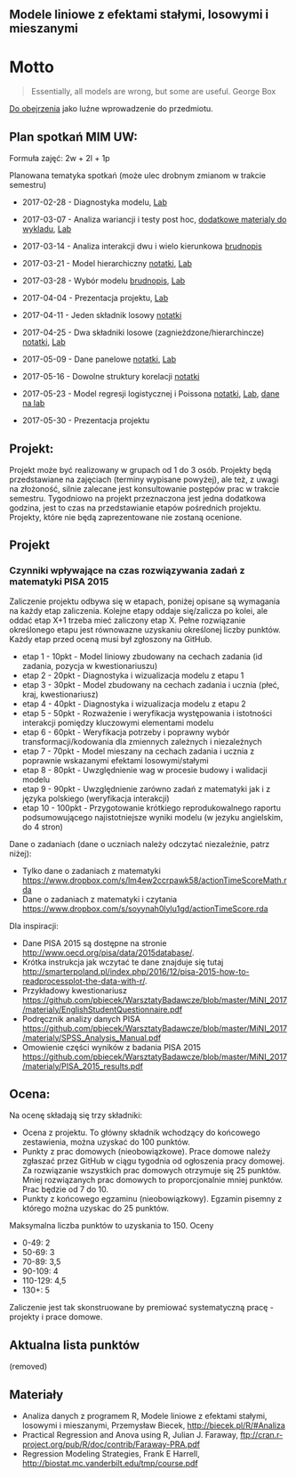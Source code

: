 Modele liniowe z efektami stałymi, losowymi i mieszanymi
--------------------------------------------------------

# Motto

> Essentially, all models are wrong, but some are useful.
> George Box

[Do obejrzenia](https://www.ted.com/talks/jack_horner_shape_shifting_dinosaurs) jako luźne wprowadzenie do przedmiotu.


Plan spotka&#324; MIM UW:
-------------------------

Formuła zajęć: 2w + 2l + 1p

Planowana tematyka spotkań (może ulec drobnym zmianom w trakcie semestru)

* 2017-02-28 - Diagnostyka modelu, [Lab](https://rawgit.com/pbiecek/LinearModels/master/MIMUW_2017/Lab/01_lab.html)
* 2017-03-07 - Analiza wariancji i testy post hoc, [dodatkowe materialy do wykladu](https://rawgithub.com/pbiecek/LinearModels/master/MIMUW_2017/Wyklad/02_oneway.html), [Lab](https://raw.githubusercontent.com/pbiecek/LinearModels/master/MIMUW_2017/Lab/02_lab.Rmd)
* 2017-03-14 - Analiza interakcji dwu i wielo kierunkowa [brudnopis](https://rawgithub.com/pbiecek/LinearModels/master/MIMUW_2017/Wyklad/04_two_way_anova.html)

* 2017-03-21 - Model hierarchiczny [notatki](https://rawgit.com/pbiecek/LinearModels/master/MIMUW_2017/Wyklad/05_hierarchia.html), [Lab](https://rawgit.com/pbiecek/LinearModels/master/MIMUW_2017/Lab/05_lab.html)
* 2017-03-28 - Wybór modelu [brudnopis](https://rawgit.com/pbiecek/LinearModels/master/MIMUW_2017/Wyklad/06_wybor_modelu.html), [Lab](https://github.com/pbiecek/LinearModels/blob/master/MIMUW_2017/Lab/06_lab.Rmd)
* 2017-04-04 - Prezentacja projektu, [Lab](https://github.com/pbiecek/LinearModels/blob/master/MIMUW_2017/Lab/07lab.Rmd)

* 2017-04-11 - Jeden składnik losowy [notatki](https://rawgithub.com/pbiecek/LinearModels/master/MIMUW_2017/Wyklad/07_intro2mixedModels.html)
* 2017-04-25 - Dwa składniki losowe (zagnieżdzone/hierarchincze) [notatki](https://rawgithub.com/pbiecek/LinearModels/master/MIMUW_2017/Wyklad/08_intro2mixedModelsPart2.html), [Lab](https://github.com/pbiecek/LinearModels/blob/master/MIMUW_2017/Lab/08lab.Rmd)
* 2017-05-09 - Dane panelowe  [notatki](https://rawgithub.com/pbiecek/LinearModels/master/MIMUW_2017/Wyklad/09_randomCoefs.html), [Lab](https://github.com/pbiecek/LinearModels/blob/master/MIMUW_2017/Lab/09lab.Rmd)

* 2017-05-16 - Dowolne struktury korelacji [notatki](https://rawgithub.com/pbiecek/LinearModels/master/MIMUW_2017/Wyklad/10_spatial.html)
* 2017-05-23 - Model regresji logistycznej i Poissona [notatki](https://rawgit.com/pbiecek/LinearModels/master/MIMUW_2017/Wyklad/10_spatial.html), [Lab](https://github.com/pbiecek/LinearModels/blob/master/MIMUW_2017/Lab/10lab.Rmd), [dane na lab](https://github.com/pbiecek/LinearModels/blob/master/MIMUW_2017/Lab/szkolyWynikiGeo.rda)
* 2017-05-30 - Prezentacja projektu

Projekt:
---------

Projekt może być realizowany w grupach od 1 do 3 osób. 
Projekty będą przedstawiane na zajęciach (terminy wypisane powyżej), 
ale też, z uwagi na złożoność, silnie zalecane jest konsultowanie postępów prac w trakcie semestru. 
Tygodniowo na projekt przeznaczona jest jedna dodatkowa godzina, jest to czas na przedstawianie etapów pośrednich projektu.
Projekty, które nie będą zaprezentowane nie zostaną ocenione.

## Projekt

### Czynniki wpływające na czas rozwiązywania zadań z matematyki PISA 2015

Zaliczenie projektu odbywa się w etapach, poniżej opisane są wymagania na każdy etap zaliczenia. 
Kolejne etapy oddaje się/zalicza po kolei, ale oddać etap X+1 trzeba mieć zaliczony etap X.
Pełne rozwiązanie określonego etapu jest równowazne uzyskaniu określonej liczby punktów.
Każdy etap przed oceną musi był zgłoszony na GitHub.

* etap 1 - 10pkt - Model liniowy zbudowany na cechach zadania (id zadania, pozycja w kwestionariuszu)
* etap 2 - 20pkt - Diagnostyka i wizualizacja modelu z etapu 1
* etap 3 - 30pkt - Model zbudowany na cechach zadania i ucznia (płeć, kraj, kwestionariusz)
* etap 4 - 40pkt - Diagnostyka i wizualizacja modelu z etapu 2
* etap 5 - 50pkt - Rozważenie i weryfikacja występowania i istotności interakcji pomiędzy kluczowymi elementami modelu
* etap 6 - 60pkt - Weryfikacja potrzeby i poprawny wybór transformacji/kodowania dla zmiennych zależnych i niezależnych
* etap 7 - 70pkt - Model mieszany na cechach zadania i ucznia z poprawnie wskazanymi efektami losowymi/stałymi
* etap 8 - 80pkt - Uwzględnienie wag w procesie budowy i walidacji modelu
* etap 9 - 90pkt - Uwzględnienie zarówno zadań z matematyki jak i z języka polskiego (weryfikacja interakcji)
* etap 10 - 100pkt - Przygotowanie krótkiego reprodukowalnego raportu podsumowującego najistotniejsze wyniki modelu (w jezyku angielskim, do 4 stron)

Dane o zadaniach (dane o uczniach należy odczytać niezależnie, patrz niżej):

* Tylko dane o zadaniach z matematyki https://www.dropbox.com/s/lm4ew2ccrpawk58/actionTimeScoreMath.rda
* Dane o zadaniach z matematyki i czytania https://www.dropbox.com/s/soyynah0lylu1gd/actionTimeScore.rda

Dla inspiracji:

* Dane PISA 2015 są dostępne na stronie http://www.oecd.org/pisa/data/2015database/. 
* Krótka instrukcja jak wczytać te dane znajduje się tutaj http://smarterpoland.pl/index.php/2016/12/pisa-2015-how-to-readprocessplot-the-data-with-r/.
* Przykładowy kwestionariusz https://github.com/pbiecek/WarsztatyBadawcze/blob/master/MiNI_2017/materialy/EnglishStudentQuestionnaire.pdf
* Podręcznik analizy danych PISA
https://github.com/pbiecek/WarsztatyBadawcze/blob/master/MiNI_2017/materialy/SPSS_Analysis_Manual.pdf
* Omowienie części wyników z badania PISA 2015 https://github.com/pbiecek/WarsztatyBadawcze/blob/master/MiNI_2017/materialy/PISA_2015_results.pdf


Ocena:
------

Na ocenę składają się trzy składniki:

* Ocena z projektu. To główny składnik wchodzący do końcowego zestawienia, można uzyskać do 100 punktów.
* Punkty z prac domowych (nieobowiązkowe). Prace domowe należy zgłaszać przez GitHub w ciągu tygodnia od ogłoszenia pracy domowej. Za rozwiązanie wszystkich prac domowych otrzymuje się 25 punktów. Mniej rozwiązanych prac domowych to proporcjonalnie mniej punktów. Prac będzie od 7 do 10.
* Punkty z końcowego egzaminu (nieobowiązkowy). Egzamin pisemny z którego można uzyskac do 25 punktów.

Maksymalna liczba punktów to uzyskania to 150. Oceny

* 0-49: 2
* 50-69: 3
* 70-89: 3,5
* 90-109: 4
* 110-129: 4,5
* 130+: 5

Zaliczenie jest tak skonstruowane by premiować systematyczną pracę - projekty i prace domowe.

Aktualna lista punktów
----------------------

(removed)

Materiały
---------

* Analiza danych z programem R, Modele liniowe z efektami stałymi, losowymi i mieszanymi, Przemysław Biecek, http://biecek.pl/R/#Analiza
* Practical Regression and Anova using R, Julian J. Faraway, ftp://cran.r-project.org/pub/R/doc/contrib/Faraway-PRA.pdf
* Regression Modeling Strategies, Frank E Harrell, http://biostat.mc.vanderbilt.edu/tmp/course.pdf

